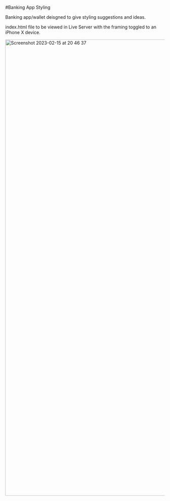 #Banking App Styling

Banking app/wallet deisgned to give styling suggestions and ideas.

index.html file to be viewed in Live Server with the framing toggled to an iPhone X device.

<img width="1438" alt="Screenshot 2023-02-15 at 20 46 37" src="https://user-images.githubusercontent.com/121583576/219153493-3649a22d-58f1-45d7-9616-83556e8f75b2.png">
